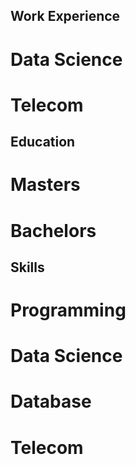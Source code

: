 ## Work Experience
# Data Science
# Telecom

## Education
# Masters

# Bachelors

## Skills
# Programming
# Data Science
# Database
# Telecom 
